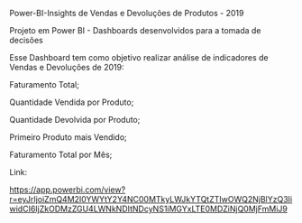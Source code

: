 Power-BI-Insights de Vendas e Devoluções de Produtos - 2019

Projeto em Power BI - Dashboards desenvolvidos para a tomada de decisões

Esse Dashboard tem como objetivo realizar análise de indicadores de Vendas e Devoluções de 2019:


Faturamento Total;

Quantidade Vendida por Produto;

Quantidade Devolvida por Produto;

Primeiro Produto mais Vendido;

Faturamento Total por Mês;




Link:

https://app.powerbi.com/view?r=eyJrIjoiZmQ4M2I0YWYtY2Y4NC00MTkyLWJkYTQtZTIwOWQ2NjBlYzQ3IiwidCI6IjZkODMzZGU4LWNkNDItNDcyNS1iMGYxLTE0MDZiNjQ0MjFmMiJ9
